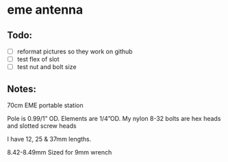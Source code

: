 # eme antenna

## Todo:
- [ ] reformat pictures so they work on github
- [ ] test flex of slot
- [ ] test nut and bolt size

## Notes:
70cm EME portable station

Pole is 0.99/1” OD. Elements are 1/4”OD. My nylon 8-32 bolts are hex heads and slotted screw heads

I have 12, 25 & 37mm lengths.

8.42-8.49mm
Sized for 9mm wrench